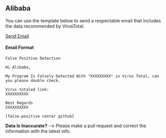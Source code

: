 ## Alibaba

You can use the template below to send a respectable email that includes the data recommended by VirusTotal.

[Send Email](mailto:virustotal@list.alibaba-inc.com?subject=False%20Positive%20Detection&body=Hi%20Alibaba%2C%0A%0AMy%20Program%20Is%20Falsely%20Detected%20With%20%22XXXXXXXXX%22%20in%20Virus%20Total%2C%20can%20you%20please%20double%20check.%0A%0AVirusTotal%20link%3A%0AXXXXXXXXXX%0A%0ABest%20Regards%0AXXXXXXXXXX%0A%0A%5Bfalse-positive%20center%20github%5D)

#### Email Format
```
False Positive Detection
```
```
Hi Alibaba,

My Program Is Falsely Detected With "XXXXXXXXX" in Virus Total, can you please double check.

Virus totaled link:
XXXXXXXXXX

Best Regards
XXXXXXXXXX

[false-positive center github]
```


**Data Is Inaccurate?** --> Please make a pull request and correct the information with the latest info.
